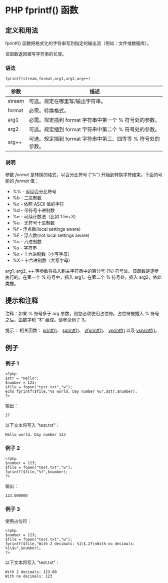 # PHP fprintf() 函数



## 定义和用法

fprintf() 函数把格式化的字符串写到指定的输出流（例如：文件或数据库）。

该函数返回被写字符串的长度。

### 语法

```
fprintf(stream,format,arg1,arg2,arg++)
```

| 参数 | 描述 |
| --- | --- |
| stream | 可选。规定在哪里写/输出字符串。 |
| format | 必需。转换格式。 |
| arg1 | 必需。规定插到 format 字符串中第一个 % 符号处的参数。 |
| arg2 | 可选。规定插到 format 字符串中第二个 % 符号处的参数。 |
| arg++ | 可选。规定插到 format 字符串中第三、四等等 % 符号处的参数。 |

### 说明

参数 _format_ 是转换的格式，以百分比符号 ("%") 开始到转换字符结束。下面的可能的 _format_ 值：

*   %% - 返回百分比符号
*   %b - 二进制数
*   %c - 依照 ASCII 值的字符
*   %d - 带符号十进制数
*   %e - 可续计数法（比如 1.5e+3）
*   %u - 无符号十进制数
*   %f - 浮点数(local settings aware)
*   %F - 浮点数(not local settings aware)
*   %o - 八进制数
*   %s - 字符串
*   %x - 十六进制数（小写字母）
*   %X - 十六进制数（大写字母）

arg1, arg2, ++ 等参数将插入到主字符串中的百分号 (%) 符号处。该函数是逐步执行的。在第一个 % 符号中，插入 arg1，在第二个 % 符号处，插入 arg2，依此类推。

## 提示和注释

注释：如果 % 符号多于 arg 参数，则您必须使用占位符。占位符被插入 % 符号之后，由数字和 "\$" 组成。请参见例子 3。

提示： 相关函数： [printf()](/php/func_string_printf.asp "PHP printf() 函数")、 [sprintf()](/php/func_string_sprintf.asp "PHP sprintf() 函数")、 [vfprintf()](/php/func_string_vfprintf.asp "PHP vfprintf() 函数")、 [vprintf()](/php/func_string_vprintf.asp "PHP vprintf() 函数") 以及 [vsprintf()](/php/func_string_vsprintf.asp "PHP vsprintf() 函数")。

## 例子

### 例子 1

```
<?php
$str = "Hello";
$number = 123;
$file = fopen("test.txt","w");
echo fprintf($file,"%s world. Day number %u",$str,$number);
?>
```

输出：

```
27
```

以下文本将写入 "test.txt"：

```
Hello world. Day number 123
```

### 例子 2

```
<?php
$number = 123;
$file = fopen("test.txt","w");
fprintf($file,"%f",$number);
?>
```

输出：

```
123.000000
```

### 例子 3

使用占位符：

```
<?php
$number = 123;
$file = fopen("test.txt","w");
fprintf($file,"With 2 decimals: %1\$.2f\nWith no decimals: %1\$u",$number);
?>
```

以下文本将写入 "test.txt"：

```
With 2 decimals: 123.00
With no decimals: 123
```



